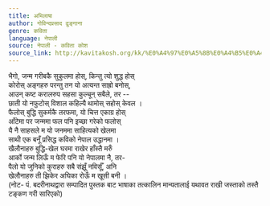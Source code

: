 ```yaml
---
title: अभिलाषा
author: गोविन्दप्रसाद ढुङ्गाना
genre: कविता
language: नेपाली
source: नेपाली - कविता कोश
source_link: http://kavitakosh.org/kk/%E0%A4%97%E0%A5%8B%E0%A4%B5%E0%A4%BF%E0%A4%A8%E0%A5%8D%E0%A4%A6%E0%A4%AA%E0%A5%8D%E0%A4%B0%E0%A4%B8%E0%A4%BE%E0%A4%A6_%E0%A4%A2%E0%A5%81%E0%A4%99%E0%A5%8D%E0%A4%97%E0%A4%BE%E0%A4%A8%E0%A4%BE
---
```


भैगो, जन्म गरीबकै सुकुलमा होस्, किन्तु त्यो शुद्ध होस्  
कोरोस् अङ्गहरु परन्तु तन यो अत्यन्त साह्रो बनोस्,  
आउन् कष्ट करालरुप सहसा कुल्चून् सबैले, तर --  
छाती यो नफुटोस् विशाल कहिल्यै थामोस् सहोस् केवल ।  
फैलोस् बुद्धि सुकर्मकै तरफमा, यो चित्त एकाग्र होस्  
आँटेमा पर जन्ममा फल पनि इच्छा गरेको फलोस्  
यै नै साहसले म यो जनममा साहित्यको खेलमा  
साथी एक बनूँ प्रसिद्ध कविको नेपाल उद्धानमा ।  
खैलौनाहरु बुद्धि-खेल घरमा राखेर हाँस्तै मरुँ  
आर्को जन्म लिऊँ म फेरि पनि यो नेपालमा नै, तर-  
पैलो यो जुनिको कुराहरु सबै संझूँ नविर्सूँ, अनि  
खेलौनाहरु ती झिकेर अघिका रोऊँ म खूसी बनी ।  
(नोट- पं. बदरीनाथद्वारा सम्पादित पुस्तक बाट भाषाका तत्कालिन मान्यतालाई यथावत राखी जस्ताको तस्तै टङ्कण गरी सारिएको)
